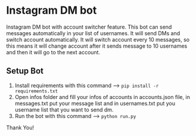 # Instagram DM bot

Instagram DM bot with account switcher feature. This bot can send messages automatically in your list of usernames.
It will send DMs and switch account automatically. It will switch account every 10 messages, so this means it will
change account after it sends message to 10 usernames and then it will go to the next account.

## Setup Bot


1.  Install requirements with this command --> `pip install -r requirements.txt`
2.  Open infos folder and fill your infos of accounts in accounts.json file, in messages.txt put your message list and
    in usernames.txt put you username list that you want to send dm.
3.  Run the bot with this command --> `python run.py`



Thank You!
